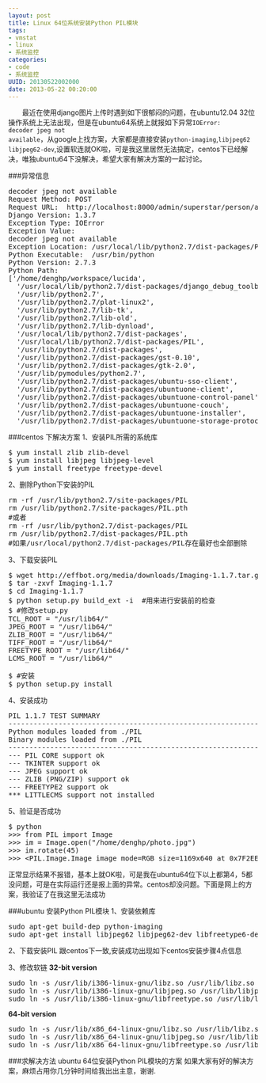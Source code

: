 ```yaml
---
layout: post
title: Linux 64位系统安装Python PIL模块
tags: 
- vmstat
- linux
- 系统监控
categories:
- code
- 系统监控
UUID: 20130522002000
date: 2013-05-22 00:20:00
---
```


 　　最近在使用django图片上传时遇到如下很郁闷的问题，在ubuntu12.04 32位操作系统上无法出现，但是在ubuntu64系统上就报如下异常<code>IOError: decoder jpeg not available</code>，从google上找方案，大家都是直接安装<code>python-imaging</code>,<code>libjpeg62 libjpeg62-dev</code>,设置软连就OK啦，可是我这里居然无法搞定，centos下已经解决，唯独ubuntu64下没解决，希望大家有解决方案的一起讨论。

###异常信息
<pre id="bash">
decoder jpeg not available
Request Method: POST
Request URL:  http://localhost:8000/admin/superstar/person/add/
Django Version: 1.3.7
Exception Type: IOError
Exception Value:  
decoder jpeg not available
Exception Location: /usr/local/lib/python2.7/dist-packages/PIL/Image.py in _getdecoder, line 385
Python Executable:  /usr/bin/python
Python Version: 2.7.3
Python Path:  
['/home/denghp/workspace/lucida',
  '/usr/local/lib/python2.7/dist-packages/django_debug_toolbar-0.9.4-py2.7.egg',
  '/usr/lib/python2.7',
  '/usr/lib/python2.7/plat-linux2',
  '/usr/lib/python2.7/lib-tk',
  '/usr/lib/python2.7/lib-old',
  '/usr/lib/python2.7/lib-dynload',
  '/usr/local/lib/python2.7/dist-packages',
  '/usr/local/lib/python2.7/dist-packages/PIL',
  '/usr/lib/python2.7/dist-packages',
  '/usr/lib/python2.7/dist-packages/gst-0.10',
  '/usr/lib/python2.7/dist-packages/gtk-2.0',
  '/usr/lib/pymodules/python2.7',
  '/usr/lib/python2.7/dist-packages/ubuntu-sso-client',
  '/usr/lib/python2.7/dist-packages/ubuntuone-client',
  '/usr/lib/python2.7/dist-packages/ubuntuone-control-panel',
  '/usr/lib/python2.7/dist-packages/ubuntuone-couch',
  '/usr/lib/python2.7/dist-packages/ubuntuone-installer',
  '/usr/lib/python2.7/dist-packages/ubuntuone-storage-protocol']
</pre>

###centos 下解决方案
1、安装PIL所需的系统库
<pre id="bash">
$ yum install zlib zlib-devel 
$ yum install libjpeg libjpeg-level 
$ yum install freetype freetype-devel 
</pre>

2、删除Python下安装的PIL
<pre id="bash">
rm -rf /usr/lib/python2.7/site-packages/PIL
rm /usr/lib/python2.7/site-packages/PIL.pth
#或者
rm -rf /usr/lib/python2.7/dist-packages/PIL
rm /usr/lib/python2.7/dist-packages/PIL.pth
#如果/usr/local/python2.7/dist-packages/PIL存在最好也全部删除
</pre>

3、下载安装PIL
<pre id="bash">
$ wget http://effbot.org/media/downloads/Imaging-1.1.7.tar.gz
$ tar -zxvf Imaging-1.1.7
$ cd Imaging-1.1.7
$ python setup.py build_ext -i  #用来进行安装前的检查
$ #修改setup.py
TCL_ROOT = "/usr/lib64/"
JPEG_ROOT = "/usr/lib64/"
ZLIB_ROOT = "/usr/lib64/"
TIFF_ROOT = "/usr/lib64/"
FREETYPE_ROOT = "/usr/lib64/"
LCMS_ROOT = "/usr/lib64/"

$ #安装
$ python setup.py install
</pre>

4、安装成功
<pre id="bash">
PIL 1.1.7 TEST SUMMARY 
--------------------------------------------------------------------
Python modules loaded from ./PIL
Binary modules loaded from ./PIL
--------------------------------------------------------------------
--- PIL CORE support ok
--- TKINTER support ok
--- JPEG support ok
--- ZLIB (PNG/ZIP) support ok
--- FREETYPE2 support ok
*** LITTLECMS support not installed
</pre>

5、验证是否成功
<pre id="bash">
$ python
>>> from PIL import Image
>>> im = Image.open("/home/denghp/photo.jpg")
>>> im.rotate(45)
>>> &lt;PIL.Image.Image image mode=RGB size=1169x640 at 0x7F2EE1AD2B90&gt;
</pre>

正常显示结果不报错，基本上就OK啦，可是我在ubuntu64位下以上都第4，5都没问题，可是在实际运行还是报上面的异常。centos却没问题。下面是网上的方案，我验证了在我这里无法成功

###ubuntu 安装Python PIL模块
1、安装依赖库
<pre id="bash">
sudo apt-get build-dep python-imaging
sudo apt-get install libjpeg62 libjpeg62-dev libfreetype6-dev libjpeg libjpeg-dev
</pre>

2、下载安装PIL
  跟centos下一致,安装成功出现如下centos安装步骤4点信息

3、修改软链
<strong>32-bit version</strong>
<pre id="bash">
sudo ln -s /usr/lib/i386-linux-gnu/libz.so /usr/lib/libz.so
sudo ln -s /usr/lib/i386-linux-gnu/libjpeg.so /usr/lib/libjpeg.so
sudo ln -s /usr/lib/i386-linux-gnu/libfreetype.so /usr/lib/libfreetype.so
</pre>

<strong>64-bit version</strong>
<pre id="bash">
sudo ln -s /usr/lib/x86_64-linux-gnu/libz.so /usr/lib/libz.so
sudo ln -s /usr/lib/x86_64-linux-gnu/libjpeg.so /usr/lib/libjpeg.so
sudo ln -s /usr/lib/x86_64-linux-gnu/libfreetype.so /usr/lib/libfreetype.so
</pre>

###求解决方法 ubuntu 64位安装Python PIL模块的方案
如果大家有好的解决方案，麻烦占用你几分钟时间给我出出主意，谢谢.

